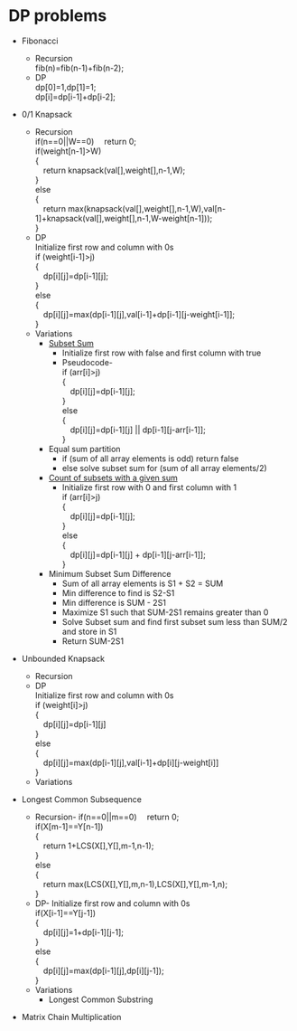 # DP problems
- Fibonacci
  - Recursion  
    fib(n)=fib(n-1)+fib(n-2);  
  - DP  
    dp[0]=1,dp[1]=1;  
    dp[i]=dp[i-1]+dp[i-2];  
- 0/1 Knapsack
  - Recursion  
    if(n==0||W==0)
      &emsp;return 0;  
    if(weight[n-1]>W)  
    {  
      &emsp;return knapsack(val[],weight[],n-1,W);  
    }  
    else  
    {  
      &emsp;return max(knapsack(val[],weight[],n-1,W),val[n-1]+knapsack(val[],weight[],n-1,W-weight[n-1]));    
    }
  - DP  
    Initialize first row and column with 0s  
    if (weight[i-1]>j)  
    {  
      &emsp;dp[i][j]=dp[i-1][j];    
    }  
    else  
    {  
      &emsp;dp[i][j]=max(dp[i-1][j],val[i-1]+dp[i-1][j-weight[i-1]];    
    }  
  - Variations
    - [Subset Sum](https://www.geeksforgeeks.org/subset-sum-problem-dp-25/)  
      - Initialize first row with false and first column with true  
      - Pseudocode-  
        if (arr[i]>j)  
        {  
          &emsp;dp[i][j]=dp[i-1][j];  
        }  
        else  
        {  
          &emsp;dp[i][j]=dp[i-1][j] || dp[i-1][j-arr[i-1]];  
        }
    - Equal sum partition
      - if (sum of all array elements is odd) return false  
      - else solve subset sum for (sum of all array elements/2)
    - [Count of subsets with a given sum](https://www.geeksforgeeks.org/count-of-subsets-with-sum-equal-to-x/)  
      - Initialize first row with 0 and first column with 1   
        if (arr[i]>j)  
        {  
          &emsp;dp[i][j]=dp[i-1][j];  
        }  
        else  
        {  
          &emsp;dp[i][j]=dp[i-1][j] + dp[i-1][j-arr[i-1]];  
        }
    - Minimum Subset Sum Difference
      - Sum of all array elements is S1 + S2 = SUM
      - Min difference to find is S2-S1
      - Min difference is SUM - 2S1
      - Maximize S1 such that SUM-2S1 remains greater than 0
      - Solve Subset sum and find first subset sum less than SUM/2 and store in S1
      - Return SUM-2S1

  
- Unbounded Knapsack
  - Recursion
  - DP  
    Initialize first row and column with 0s  
    if (weight[i]>j)  
    {  
      &emsp;dp[i][j]=dp[i-1][j]  
    }  
    else  
    {  
      &emsp;dp[i][j]=max(dp[i-1][j],val[i-1]+dp[i][j-weight[i]]  
    }  
  - Variations
 
- Longest Common Subsequence
  - Recursion-
    if(n==0||m==0)
      &emsp;return 0;  
    if(X[m-1]==Y[n-1])  
    {  
      &emsp;return 1+LCS(X[],Y[],m-1,n-1);  
    }  
    else  
    {  
      &emsp;return max(LCS(X[],Y[],m,n-1),LCS(X[],Y[],m-1,n);    
    }
  - DP-
    Initialize first row and column with 0s  
    if(X[i-1]==Y[j-1])  
    {  
      &emsp;dp[i][j]=1+dp[i-1][j-1];  
    }  
    else  
    {  
      &emsp;dp[i][j]=max(dp[i-1][j],dp[i][j-1]);    
    }  
  - Variations
    - Longest Common Substring
- Matrix Chain Multiplication
